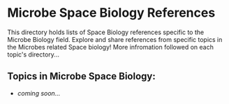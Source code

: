 # Microbe Space Biology References

This directory holds lists of Space Biology references specific to the Microbe Biology field. Explore and share references from specific topics in the Microbes related Space biology! More infromation followed on each topic's directory...

## Topics in Microbe Space Biology:

- *coming soon...*
